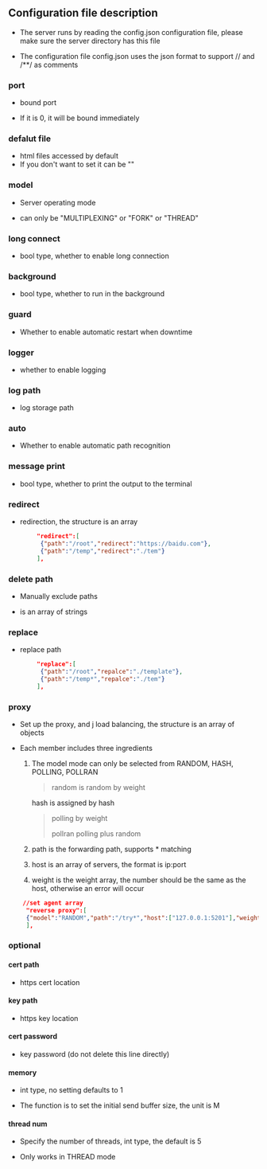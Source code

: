 ## Configuration file description

- The server runs by reading the config.json configuration file, please make sure the server directory has this file

- The configuration file config.json uses the json format to support // and /**/ as comments

### port

- bound port

- If it is 0, it will be bound immediately

### defalut file

- html files accessed by default
- If you don't want to set it can be ""

### model

- Server operating mode

- can only be "MULTIPLEXING" or "FORK" or "THREAD"

### long connect

- bool type, whether to enable long connection

### background

- bool type, whether to run in the background

### guard

- Whether to enable automatic restart when downtime

### logger

- whether to enable logging

### log path

- log storage path

### auto

- Whether to enable automatic path recognition

### message print

- bool type, whether to print the output to the terminal

### redirect

- redirection, the structure is an array

```json
        "redirect":[
         {"path":"/root","redirect":"https://baidu.com"},
         {"path":"/temp","redirect":"./tem"}
        ],
```

### delete path

- Manually exclude paths

- is an array of strings

### replace

- replace path

```json
        "replace":[
         {"path":"/root","repalce":"./template"},
         {"path":"/temp*","repalce":"./tem"}
        ],
```

### proxy

- Set up the proxy, and j load balancing, the structure is an array of objects

- Each member includes three ingredients
  
  1. The model mode can only be selected from RANDOM, HASH, POLLING, POLLRAN
     
     > random is random by weight
     
     hash is assigned by hash
     
     > polling by weight
     > 
     > pollran polling plus random
  
  2. path is the forwarding path, supports * matching
  
  3. host is an array of servers, the format is ip:port
  
  4. weight is the weight array, the number should be the same as the host, otherwise an error will occur

```json
    //set agent array
     "reverse proxy":[
     {"model":"RANDOM","path":"/try*","host":["127.0.0.1:5201"],"weight":[1]}
     ],
```

### optional

#### cert path

- https cert location

#### key path

- https key location

#### cert password

- key password (do not delete this line directly)

#### memory

- int type, no setting defaults to 1

- The function is to set the initial send buffer size, the unit is M

#### thread num

- Specify the number of threads, int type, the default is 5

- Only works in THREAD mode
